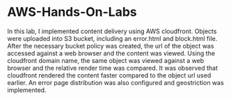 # AWS-Hands-On-Labs

In this lab, I implemented content delivery using AWS cloudfront. Objects were uploaded into S3 bucket, including an error.html and block.html file. After the necessary bucket policy was created, the url of the object was accessed against a web browser and the content was viewed. Using the cloudfront domain name, the same object was viewed against a web browser and the relative render time was compared. It was observed that cloudfront rendered the content faster compared to the object url used earlier. An error page distribution was also configured and geostriction was implemented.

